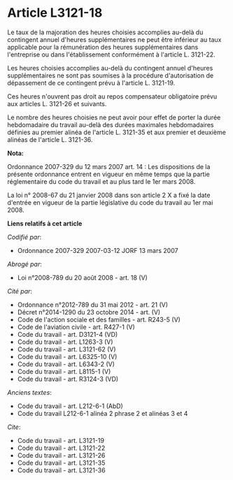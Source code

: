 # Article L3121-18

Le taux de la majoration des heures choisies accomplies au-delà du contingent annuel d'heures supplémentaires ne peut être
inférieur au taux applicable pour la rémunération des heures supplémentaires dans l'entreprise ou dans l'établissement
conformément à l'article L. 3121-22.

Les heures choisies accomplies au-delà du contingent annuel d'heures supplémentaires ne sont pas soumises à la procédure
d'autorisation de dépassement de ce contingent prévu à l'article L. 3121-19.

Ces heures n'ouvrent pas droit au repos compensateur obligatoire prévu aux articles L. 3121-26 et suivants.

Le nombre des heures choisies ne peut avoir pour effet de porter la durée hebdomadaire du travail au-delà des durées
maximales hebdomadaires définies au premier alinéa de l'article L. 3121-35 et aux premier et deuxième alinéas de l'article L.
3121-36.

**Nota:**

Ordonnance 2007-329 du 12 mars 2007 art. 14 : Les dispositions de la présente ordonnance entrent en vigueur en même temps que
la partie réglementaire du code du travail et au plus tard le 1er mars 2008. 

La loi n° 2008-67 du 21 janvier 2008 dans son article 2 X a fixé la date d'entrée en vigueur de la partie législative du code
du travail au 1er mai 2008.

**Liens relatifs à cet article**

_Codifié par_:

  - Ordonnance 2007-329 2007-03-12 JORF 13 mars 2007

_Abrogé par_:

  - Loi n°2008-789 du 20 août 2008 - art. 18 (V)

_Cité par_:

  - Ordonnance n°2012-789 du 31 mai 2012 - art. 21 (V)
  - Décret n°2014-1290 du 23 octobre 2014 - art. (V)
  - Code de l'action sociale et des familles - art. R243-5 (V)
  - Code de l'aviation civile - art. R427-1 (V)
  - Code du travail - art. D3121-4 (VD)
  - Code du travail - art. L1263-3 (V)
  - Code du travail - art. L3121-62 (V)
  - Code du travail - art. L6325-10 (V)
  - Code du travail - art. L6343-2 (V)
  - Code du travail - art. L8115-1 (V)
  - Code du travail - art. R3124-3 (VD)

_Anciens textes_:

  - Code du travail - art. L212-6-1 (AbD)
  - Code du travail L212-6-1 alinéa 2 phrase 2 et alinéas 3 et 4

_Cite_:

  - Code du travail - art. L3121-19
  - Code du travail - art. L3121-22
  - Code du travail - art. L3121-26
  - Code du travail - art. L3121-35
  - Code du travail - art. L3121-36
